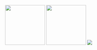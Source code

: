 <img align="" height='130px' src="https://github-readme-stats.vercel.app/api?username=demo-hub&hide_title=true&show_icons=true&include_all_commits=true&line_height=21&bg_color=0,EC6C6C,FFD479,FFFC79,73FA79&theme=graywhite" />

<img align="" height='130px' src="https://github-readme-stats.vercel.app/api/top-langs/?username=demo-hub&layout=compact&langs_count=7" />

<img align="" src="https://cr-skills-chart-widget.azurewebsites.net/api/api?username=demo-hub" />

